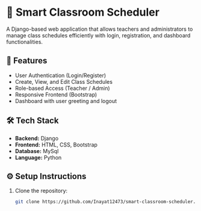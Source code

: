 # 🧠 Smart Classroom Scheduler

A Django-based web application that allows teachers and administrators to manage class schedules efficiently with login, registration, and dashboard functionalities.

## 🚀 Features
- User Authentication (Login/Register)
- Create, View, and Edit Class Schedules
- Role-based Access (Teacher / Admin)
- Responsive Frontend (Bootstrap)
- Dashboard with user greeting and logout

## 🛠️ Tech Stack
- **Backend:** Django
- **Frontend:** HTML, CSS, Bootstrap
- **Database:** MySql
- **Language:** Python

## ⚙️ Setup Instructions
1. Clone the repository:
   ```bash
   git clone https://github.com/Inayat12473/smart-classroom-scheduler.git
